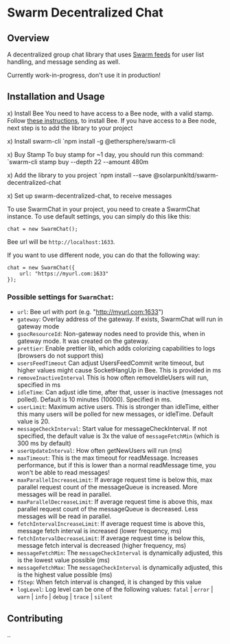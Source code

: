 # Swarm Decentralized Chat

## Overview 

A decentralized group chat library that uses [Swarm feeds](https://docs.ethswarm.org/docs/develop/tools-and-features/feeds/) for user list handling, and message sending as well.

Currently work-in-progress, don't use it in production!

## Installation and Usage

x) Install Bee
You need to have access to a Bee node, with a valid stamp. Follow [these instructions](), to install Bee.
If you have access to a Bee node, next step is to add the library to your project

x) Install swarm-cli
`npm install -g @ethersphere/swarm-cli

x) Buy Stamp
To buy stamp for ~1 day, you should run this command:
`swarm-cli stamp buy --depth 22 --amount 480m

x) Add the library to you project
`npm install --save @solarpunkltd/swarm-decentralized-chat
 
x) Set up swarm-decentralized-chat, to receive messages

 



To use SwarmChat in your project, you need to create a SwarmChat instance. To use default settings, you can simply do this like this:
```
chat = new SwarmChat();
```
Bee url will be `http://localhost:1633`.

If you want to use different node, you can do that the following way:
```
chat = new SwarmChat({
    url: "https://myurl.com:1633"
});
```

### Possible settings for `SwarmChat`:
 - `url`: Bee url with port (e.g. "http://myurl.com:1633")  
 - `gateway`: Overlay address of the gateway. If exists, SwarmChat will run in gateway mode  
 - `gsocResourceId`: Non-gateway nodes need to provide this, when in gateway mode. It was created on the gateway.  
 - `prettier`: Enable prettier lib, which adds colorizing capabilities to logs (browsers do not support this)  
 - `usersFeedTimeout` Can adjust UsersFeedCommit write timeout, but higher values might cause SocketHangUp in Bee. This is provided in ms  
 - `removeInactiveInterval` This is how often removeIdleUsers will run, specified in ms
 - `idleTime`: Can adjust idle time, after that, usser is inactive (messages not polled). Default is 10 minutes (10000). Specified in ms.  
 - `userLimit`: Maximum active users. This is stronger than idleTime, either this many users will be polled for new messages, or idleTime. Default value is 20.  
 - `messageCheckInterval`: Start value for messageCheckInterval. If not specified, the default value is 3x the value of `messageFetchMin` (which is 300 ms by default)  
 - `userUpdateInterval`: How often getNewUsers will run (ms)  
 - `maxTimeout`: This is the max timeout for readMessage. Increases performance, but if this is lower than a normal readMessage time, you won't be able to read messages!  
 - `maxParallelIncreaseLimit`: If average request time is below this, max parallel request count of the messageQueue is increased. More messages will be read in parallel.  
 - `maxParallelDecreaseLimit`: If average request time is above this, max parallel request count of the messageQueue is decreased. Less messages will be read in parallel.  
 - `fetchIntervalIncreaseLimit`: If average request time is above this, message fetch interval is increased (lower frequency, ms)  
 - `fetchIntervalDecreaseLimit`: If average request time is below this, message fetch interval is decreased (higher frequency, ms)  
 - `messageFetchMin`: The `messageCheckInterval` is dynamically adjusted, this is the lowest value possible (ms)  
 - `messageFetchMax`: The `messageCheckInterval` is dynamically adjusted, this is the highest value possible (ms)  
 - `fStep`: When fetch interval is changed, it is changed by this value
 - `logLevel`: Log level can be one of the following values:  `fatal` | `error` | `warn` | `info` | `debug` | `trace` | `silent`


## Contributing

..